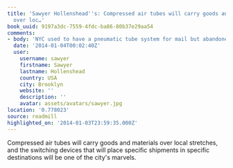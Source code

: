 ```yaml
---
title: 'Sawyer Hollenshead''s: Compressed air tubes will carry goods and materials
  over loc…'
book_uuid: 9197a3dc-7559-4fdc-ba86-80b37e29aa54
comments:
- body: 'NYC used to have a pneumatic tube system for mail but abandoned it. '
  date: '2014-01-04T00:02:40Z'
  user:
    username: sawyer
    firstname: Sawyer
    lastname: Hollenshead
    country: USA
    city: Brooklyn
    website: ''
    description: ''
    avatar: assets/avatars/sawyer.jpg
location: '0.778023'
source: readmill
highlighted_on: '2014-01-03T23:59:35.000Z'
---
```


Compressed air tubes will carry goods and materials over local stretches, and the switching devices that will place specific shipments in specific destinations will be one of the city's marvels.